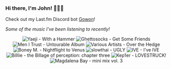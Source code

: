 ### Hi there, I'm John! 🏄🏻‍♂️

Check out my Last.fm Discord bot [Gowon](http://gowon.ca)!

_Some of the music I've been listening to recently!_


<!-- lastfm -->
<p align="center"><img src="https://lastfm.freetls.fastly.net/i/u/64s/1df9c4d71653f3bb17d6f3a13913de52.jpg" title="Yaeji - With a Hammer"> <img src="https://lastfm.freetls.fastly.net/i/u/64s/2ae770c2c4b6473cbd93c43797fed05b.jpg" title="Ghettosocks - Get Some Friends"> <img src="https://lastfm.freetls.fastly.net/i/u/64s/14d570ef753f496107a5b6048cb7b2f5.jpg" title="Men I Trust - Untourable Album"> <img src="https://lastfm.freetls.fastly.net/i/u/64s/27a81c12f0834a7c97c3348f04035173.jpg" title="Various Artists - Over the Hedge"> <img src="https://lastfm.freetls.fastly.net/i/u/64s/0e43215f9db5760b48ceb2d02fdaab89.png" title="Boney M. - Nightflight to Venus"> <img src="https://lastfm.freetls.fastly.net/i/u/64s/dea18db9a61d97affe9c31100a219cfe.jpg" title="slowthai - UGLY"> <img src="https://lastfm.freetls.fastly.net/i/u/64s/8367b4052df93d73a575aa4b7483ea71.jpg" title="IVE - I've IVE"> <img src="https://lastfm.freetls.fastly.net/i/u/64s/1821993ac8f26b011fa934faa7fcdcae.jpg" title="Billlie - the Billage of perception: chapter three"> <img src="https://lastfm.freetls.fastly.net/i/u/64s/006fc5501c8db781435ac2f44522856d.jpg" title="Kep1er - LOVESTRUCK!"> <img src="https://lastfm.freetls.fastly.net/i/u/64s/c4407904c1910709ca094a4d18dc2e7b.jpg" title="Magdalena Bay - mini mix vol. 3"> </p>
